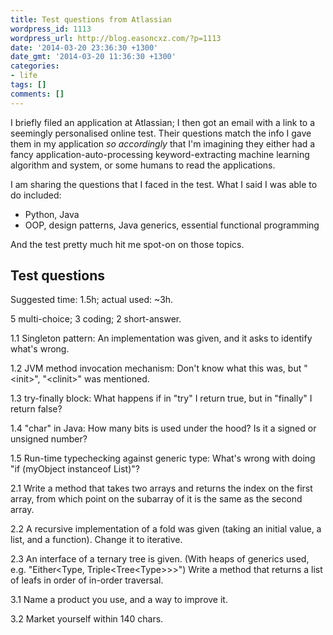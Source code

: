 ```yaml
---
title: Test questions from Atlassian
wordpress_id: 1113
wordpress_url: http://blog.easoncxz.com/?p=1113
date: '2014-03-20 23:36:30 +1300'
date_gmt: '2014-03-20 11:36:30 +1300'
categories:
- life
tags: []
comments: []
---
```

<p>I briefly filed an application at Atlassian; I then got an email with a link to a seemingly personalised online test. Their questions match the info I gave them in my application <em>so accordingly</em> that I'm imagining they either had a fancy application-auto-processing keyword-extracting machine learning algorithm and system, or some humans to read the applications.</p>
<p>I am sharing the questions that I faced in the test. What I said I was able to do included:</p>
<ul>
<li>Python, Java</li>
<li>OOP, design patterns, Java generics, essential functional programming</li>
</ul>
<p>And the test pretty much hit me spot-on on those topics.</p>
<h2>Test questions</h2>
<p>Suggested time: 1.5h; actual used: ~3h.</p>
<p>5 multi-choice; 3 coding; 2 short-answer.</p>
<p>1.1 Singleton pattern: An implementation was given, and it asks to identify what's wrong.</p>
<p>1.2 JVM method invocation mechanism: Don't know what this was, but "&lt;init&gt;", "&lt;clinit&gt;" was mentioned.</p>
<p>1.3 try-finally block: What happens if in "try" I return true, but in "finally" I return false?</p>
<p>1.4 "char" in Java: How many bits is used under the hood? Is it a signed or unsigned number?</p>
<p>1.5 Run-time typechecking against generic type: What's wrong with doing "if (myObject instanceof List<Thingy>)"?</p>
<p>2.1 Write a method that takes two arrays and returns the index on the first array, from which point on the subarray of it is the same as the second array.</p>
<p>2.2 A recursive implementation of a fold was given (taking an initial value, a list, and a function). Change it to iterative.</p>
<p>2.3 An interface of a ternary tree is given. (With heaps of generics used, e.g. "Either&lt;Type, Triple&lt;Tree&lt;Type&gt;>>") Write a method that returns a list of leafs in order of in-order traversal.</p>
<p>3.1 Name a product you use, and a way to improve it.</p>
<p>3.2 Market yourself within 140 chars.</p>
